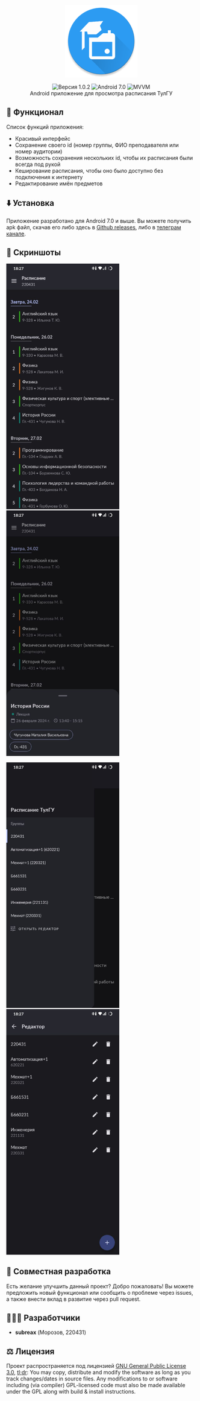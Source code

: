 <p align="center">
    <img src="app/src/main/res/mipmap-xxxhdpi/app_icon_round.webp" alt="Иконка" />
</p>

<p align="center">
    <img src="https://img.shields.io/badge/version-1.1.0-blue" alt="Версия 1.0.2" />
    <img src="https://img.shields.io/badge/android-7.0-blue" alt="Android 7.0" />
    <img src="https://img.shields.io/badge/arch-MVVM-blue" alt="MVVM" />
    <br>
    Android приложение для просмотра расписания ТулГУ
</p>

## 💪 Функционал
Список функций приложения:
- Красивый интерфейс
- Сохранение своего id (номер группы, ФИО преподавателя или номер аудитории)
- Возможность сохранения нескольких id, чтобы их расписания были всегда под рукой
- Кеширование расписания, чтобы оно было доступно без подключения к интернету
- Редактирование имён предметов

## ⬇️ Установка
Приложение разработано для Android 7.0 и выше. Вы можете получить apk файл, скачав его либо здесь в [Github releases](https://github.com/subreax/Schedule/releases), либо в [телеграм канале](https://t.me/subreax_tsu_schedule).

## 📱 Скриншоты
<img src="screenshots/home.jpg" width="300" alt="Домашний экран" /> <img src="screenshots/subject_details.jpg" width="300" alt="Детали предмета" />

<img src="screenshots/id_lib.jpg" width="300" alt="Библиотека идентификаторов" /> <img src="screenshots/id_lib_editor.jpg" width="300" alt="Редактор идентификаторов" />

## 👋 Совместная разработка
Есть желание улучшить данный проект? Добро пожаловать! Вы можете предложить новый функционал или сообщить о проблеме через issues, а также внести вклад в развитие через pull request.

## 👨🏻‍💻 Разработчики
- **subreax** (Морозов, 220431)

## ⚖️ Лицензия
Проект распространяется под лицензией [GNU General Public License 3.0](https://github.com/ReVanced/revanced-manager/blob/main/LICENSE), [tl;dr](https://www.tldrlegal.com/license/gnu-general-public-license-v3-gpl-3): You may copy, distribute and modify the software as long as you track changes/dates in source files. Any modifications to or software including (via compiler) GPL-licensed code must also be made available under the GPL along with build & install instructions.
